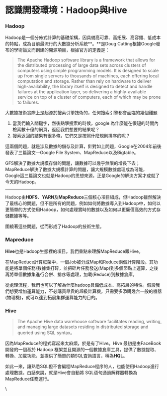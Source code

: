 # 認識開發環境：Hadoop與Hive

### Hadoop

Hadoop是一個分佈式計算的基礎架構，因具備高可靠、高拓展、高容錯、低成本的特點，成為目前最流行的大數據分析系統**。**是Doug Cutting根據Google發布的學術論文而創建的開源項目，根據官方的定義是：

> The Apache Hadoop software library is a framework that allows for the distributed processing of large data sets across clusters of computers using simple programming models. It is designed to scale up from single servers to thousands of machines, each offering local computation and storage. Rather than rely on hardware to deliver high-availability, the library itself is designed to detect and handle failures at the application layer, so delivering a highly-available service on top of a cluster of computers, each of which may be prone to failures.

大數據技術實際上是起源於搜索引擎技術的，任何搜索引擎都會面臨的幾個難題

1. 當我們輸入關鍵字，然後點擊搜索的時候，google 為什麼能在很短的時間內檢索數十億的網頁，返回我們想要的結果呢？
2. 搜索返回的結果有很多條，它們又是按照什麼規則排序的呢？

這兩個問題，就是涉及數據的儲存及計算，針對如上問題，Google在2004年前後發表了三篇論文—Google File System、MapReduce以及Bigtable。

GFS解決了數據大規模存儲的問題，讓數據可以幾乎無限的增長下去； MapReduce解決了數據大規模計算的問題，讓大規模數據處理成為可能，Google這三篇論文也就是Hadoop的思想來源，正是Google的解決方案才成就了今天的Hadoop。

***

Hadoop由**HDFS**、**YARN**及**MapReduce**三個核心項目組成，但Hadoop雖然解決了最核心的問題，但不是所有的問題，例如如何將數據導入到Hadoop中，如何以更簡單的方式使用Hadoop，如何處理實時的數據以及如何以更廉價高效的方式存儲數據等等。

圍繞著這些問題，從而形成了Hadoop的技術生態。

### **Mapreduce**

**Hive**也是Hadoop生態裡的項目。我們重點來理解MapReduce跟Hive。

在MapReduce計算框架中，一個Job被分成Map和Reduce兩個計算階段。其功能是將單個任務/數據集打碎，並把碎片任務發送(Map)到多個節點上運算，之後再將單個數據集進行合併、排序等處理，加載(Reduce)到數據倉庫。

從處理流程，我們也可以了解為什麼hadoop具備低成本、高拓展的特性。假設我們想要增加運算能力，不必購買昂貴的超級計算機，只需要多添購幾台一般的機器(物理機)，就可以達到拓展集群運算能力的目的。

### Hive

> The Apache Hive data warehouse software facilitates reading, writing, and managing large datasets residing in distributed storage and queried using SQL syntax。

因為MapReduce的程式寫起來太麻煩，於是有了Hive。Hive 最初是由FaceBook開發的一個基於 Hadoop 框架並且開源的一個數據倉庫工具，提供了數據提取、轉換、加載功能，並提供了簡單的類SQL査詢語言，稱為**HQL**。

如此一來，讓熟悉SQL但不會編程MapReduce程序的人，也能使用Hadoop進行處理數據。白話來說，就是Hive會自動將 SQL语句通過解釋器轉換為 MapReduce任務運行。

\
